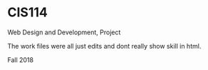 # CIS114
Web Design and Development, Project

The work files were all just edits and dont really show skill in html.

Fall 2018

